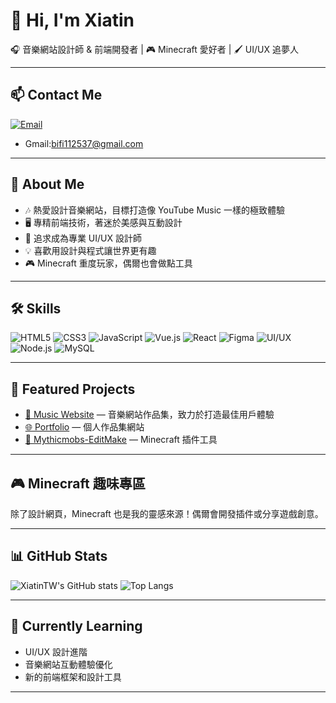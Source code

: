 # 👋 Hi, I'm Xiatin

🎧 音樂網站設計師 & 前端開發者 | 🎮 Minecraft 愛好者 | 🖌️ UI/UX 追夢人

---

## 📫 Contact Me

[![Email](https://img.shields.io/badge/Email-D14836?style=flat-square&logo=gmail&logoColor=white)](mailto:bifi112537@gmail.com)
- Gmail:bifi112537@gmail.com

---

## 🌟 About Me

- 🎶 熱愛設計音樂網站，目標打造像 YouTube Music 一樣的極致體驗
- 🖥️ 專精前端技術，著迷於美感與互動設計
- 🎨 追求成為專業 UI/UX 設計師
- 💡 喜歡用設計與程式讓世界更有趣
- 🎮 Minecraft 重度玩家，偶爾也會做點工具

---

## 🛠️ Skills

![HTML5](https://img.shields.io/badge/-HTML5-e34c26?style=flat-square&logo=html5&logoColor=white)
![CSS3](https://img.shields.io/badge/-CSS3-1572b6?style=flat-square&logo=css3&logoColor=white)
![JavaScript](https://img.shields.io/badge/-JavaScript-f7df1e?style=flat-square&logo=javascript&logoColor=black)
![Vue.js](https://img.shields.io/badge/-Vue.js-4fc08d?style=flat-square&logo=vue.js&logoColor=white)
![React](https://img.shields.io/badge/-React-61dafb?style=flat-square&logo=react&logoColor=black)
![Figma](https://img.shields.io/badge/-Figma-f24e1e?style=flat-square&logo=figma&logoColor=white)
![UI/UX](https://img.shields.io/badge/-UI%2FUX-9146ff?style=flat-square&logoColor=white)
![Node.js](https://img.shields.io/badge/-Node.js-339933?style=flat-square&logo=node.js&logoColor=white)
![MySQL](https://img.shields.io/badge/-MySQL-4479A1?style=flat-square&logo=mysql&logoColor=white)



---

## 🚀 Featured Projects

- [🎵 Music Website](https://github.com/XiatinTW/RhythmGalaxy) — 音樂網站作品集，致力於打造最佳用戶體驗
- [🌐 Portfolio](https://github.com/XiatinTW/portfolio) — 個人作品集網站
- [🧩 Mythicmobs-EditMake](https://github.com/XiatinTW/Mythicmobs-EditMake) — Minecraft 插件工具

---

## 🎮 Minecraft 趣味專區

除了設計網頁，Minecraft 也是我的靈感來源！偶爾會開發插件或分享遊戲創意。

---

## 📊 GitHub Stats

![XiatinTW's GitHub stats](https://github-readme-stats.vercel.app/api?username=XiatinTW&show_icons=true&theme=radical)
![Top Langs](https://github-readme-stats.vercel.app/api/top-langs/?username=XiatinTW&layout=compact&theme=radical)

---

## 🌱 Currently Learning

- UI/UX 設計進階
- 音樂網站互動體驗優化
- 新的前端框架和設計工具

---

